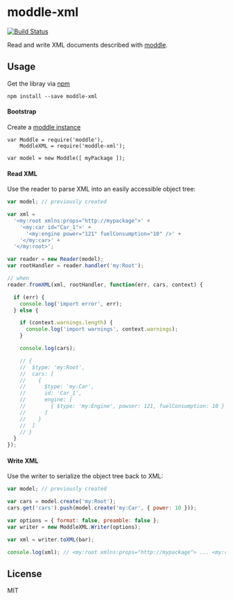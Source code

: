 # moddle-xml

[![Build Status](https://travis-ci.org/bpmn-io/moddle-xml.svg?branch=master)](https://travis-ci.org/bpmn-io/moddle-xml)

Read and write XML documents described with [moddle](https://github.com/bpmn-io/moddle).


## Usage

Get the libray via [npm](http://npmjs.org)

```
npm install --save moddle-xml
```


#### Bootstrap

Create a [moddle instance](https://github.com/bpmn-io/moddle)

```
var Moddle = require('moddle'),
    ModdleXML = require('moddle-xml');

var model = new Moddle([ myPackage ]);
```


#### Read XML

Use the reader to parse XML into an easily accessible object tree:

```javascript
var model; // previously created

var xml =
  '<my:root xmlns:props="http://mypackage">' +
    '<my:car id="Car_1">' +
      '<my:engine power="121" fuelConsumption="10" />' +
    '</my:car>' +
  '</my:root>';

var reader = new Reader(model);
var rootHandler = reader.handler('my:Root');

// when
reader.fromXML(xml, rootHandler, function(err, cars, context) {

  if (err) {
    console.log('import error', err);
  } else {

    if (context.warnings.length) {
      console.log('import warnings', context.warnings);
    }

    console.log(cars);

    // {
    //  $type: 'my:Root',
    //  cars: [
    //    {
    //      $type: 'my:Car',
    //      id: 'Car_1',
    //      engine: [
    //        { $type: 'my:Engine', powser: 121, fuelConsumption: 10 }
    //      ]
    //    }
    //  ]
    // }
  }
});
```


#### Write XML

Use the writer to serialize the object tree back to XML:

```javascript
var model; // previously created

var cars = model.create('my:Root');
cars.get('cars').push(model.create('my:Car', { power: 10 }));

var options = { format: false, preamble: false };
var writer = new ModdleXML.Writer(options);

var xml = writer.toXML(bar);

console.log(xml); // <my:root xmlns:props="http://mypackage"> ... <my:car power="10" /></my:root>
```


## License

MIT
